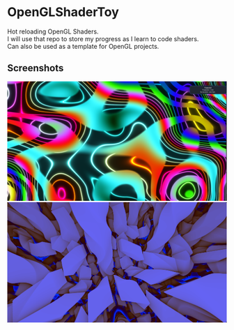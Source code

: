 # OpenGLShaderToy

Hot reloading OpenGL Shaders. <br>
I will use that repo to store my progress as I learn to code shaders. <br>
Can also be used as a template for OpenGL projects.

## Screenshots

<p style="justify-content: center; align-items: center;">
  <img src="shaders/neon_noise/images/2025-03-06_15-06.png">
  <img src="shaders/wormy/images/2025-03-07_16-51.png">
</p>
